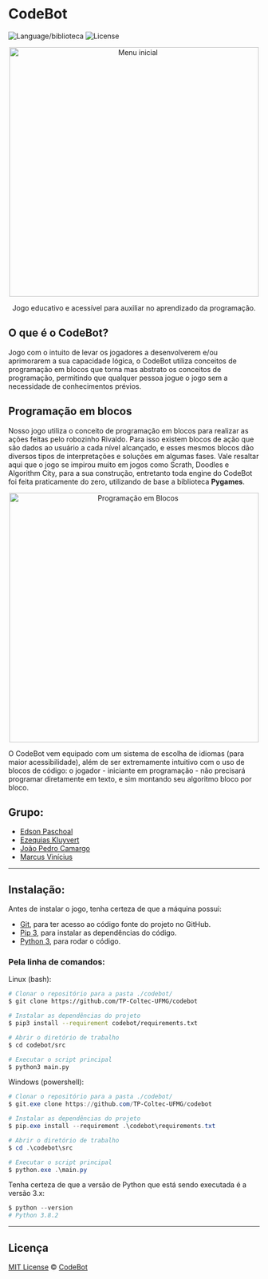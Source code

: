 # CodeBot
![Language/biblioteca](https://img.shields.io/badge/Python-pygames-orange)
![License](https://img.shields.io/badge/License-MIT-blue)

<p align="center">
  <img src="https://github.com/TP-Coltec-UFMG/codebot/blob/release-01/wiki-imgs/menu.png" alt="Menu inicial" width="500">
</p>
<p align="center">Jogo educativo e acessível para auxiliar no aprendizado da programação.</p>

## O que é o CodeBot?
Jogo com o intuito de levar os jogadores a desenvolverem e/ou aprimorarem a sua capacidade lógica, o CodeBot utiliza conceitos de programação em blocos que torna mas abstrato os conceitos de programação, permitindo que qualquer pessoa jogue o jogo sem a necessidade de conhecimentos prévios.

## Programação em blocos
Nosso jogo utiliza o conceito de programação em blocos para realizar as ações feitas pelo robozinho Rivaldo. Para isso existem blocos de ação que são dados ao usuário a cada nível alcançado, e esses mesmos blocos dão diversos tipos de interpretações e soluções em algumas fases. Vale resaltar aqui que o jogo se impirou muito em jogos como Scrath, Doodles e Algorithm City, para a sua construção, entretanto toda engine do CodeBot foi feita praticamente do zero, utilizando de base a biblioteca **Pygames**.

<p align="center">
  <img src="https://github.com/TP-Coltec-UFMG/CodeBot/blob/main/wiki-imgs/programacaoEmBlocos.png" alt="Programação em Blocos" width="500" />
</p>

O CodeBot vem equipado com um sistema de escolha de idiomas (para maior acessibilidade), além de ser extremamente intuitivo com o uso de blocos de código: o jogador - iniciante em programação - não precisará programar diretamente em texto, e sim montando seu algoritmo bloco por bloco.

## Grupo:
- [Edson Paschoal](https://github.com/sshEdd1e)
- [Ezequias Kluyvert](https://github.com/UserZeca)
- [João Pedro Camargo](https://github.com/CommonHooman)
- [Marcus Vinícius](https://github.com/MarcusPeixe)

---

## Instalação:

Antes de instalar o jogo, tenha certeza de que a máquina possui:
- [Git](https://git-scm.com/), para ter acesso ao código fonte do projeto no GitHub.
- [Pip 3](https://pypi.org/project/pip/), para instalar as dependências do código.
- [Python 3](https://www.python.org/), para rodar o código.

### Pela linha de comandos:

Linux (bash):
```bash
# Clonar o repositório para a pasta ./codebot/
$ git clone https://github.com/TP-Coltec-UFMG/codebot

# Instalar as dependências do projeto
$ pip3 install --requirement codebot/requirements.txt

# Abrir o diretório de trabalho
$ cd codebot/src

# Executar o script principal
$ python3 main.py
```

Windows (powershell):
```powershell
# Clonar o repositório para a pasta ./codebot/
$ git.exe clone https://github.com/TP-Coltec-UFMG/codebot

# Instalar as dependências do projeto
$ pip.exe install --requirement .\codebot\requirements.txt

# Abrir o diretório de trabalho
$ cd .\codebot\src

# Executar o script principal
$ python.exe .\main.py
```

Tenha certeza de que a versão de Python que está sendo executada é a versão 3.x:
```powershell
$ python --version
# Python 3.8.2
```

---
## Licença
[MIT License](./LICENSE) © [CodeBot](https://github.com/TP-Coltec-UFMG/CodeBot)
